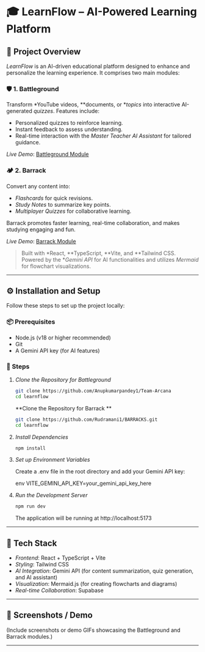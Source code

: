# 🎓 LearnFlow – AI-Powered Learning Platform

## 📌 Project Overview

*LearnFlow* is an AI-driven educational platform designed to enhance and personalize the learning experience. It comprises two main modules:

### 🛡 1. Battleground
Transform *YouTube videos, **documents, or **topics* into interactive AI-generated *quizzes*. Features include:
- Personalized quizzes to reinforce learning.
- Instant feedback to assess understanding.
- Real-time interaction with the *Master Teacher AI Assistant* for tailored guidance.

*Live Demo*: [Battleground Module](https://learnflowai1.netlify.app/)

### 🏕 2. Barrack
Convert any content into:
- *Flashcards* for quick revisions.
- *Study Notes* to summarize key points.
- *Multiplayer Quizzes* for collaborative learning.

Barrack promotes faster learning, real-time collaboration, and makes studying engaging and fun.

*Live Demo*: [Barrack Module](https://learnflowai2.netlify.app/)

> Built with *React, **TypeScript, **Vite, and **Tailwind CSS. Powered by the **Gemini API* for AI functionalities and utilizes *Mermaid* for flowchart visualizations.

---

## ⚙ Installation and Setup

Follow these steps to set up the project locally:

### 📦 Prerequisites
- Node.js (v18 or higher recommended)
- Git
- A Gemini API key (for AI features)

### 🚀 Steps
1. *Clone the Repository for Battleground*
   ```bash
   git clone https://github.com/Anupkumarpandey1/Team-Arcana
   cd learnflow
   ```
   **Clone the Repository for Barrack **
   ```bash
   git clone https://github.com/Rudramani1/BARRACKS.git
   cd learnflow
   ```
3. *Install Dependencies*
   ```bash
   npm install
   ```

4. *Set up Environment Variables*

   Create a .env file in the root directory and add your Gemini API key:

   env
   VITE_GEMINI_API_KEY=your_gemini_api_key_here
   

5. *Run the Development Server*
   ```bash
   npm run dev
   ```

   The application will be running at http://localhost:5173

---

## 🧰 Tech Stack

- *Frontend*: React + TypeScript + Vite
- *Styling*: Tailwind CSS
- *AI Integration*: Gemini API (for content summarization, quiz generation, and AI assistant)
- *Visualization*: Mermaid.js (for creating flowcharts and diagrams)
- *Real-time Collaboration*: Supabase

---

## 📸 Screenshots / Demo

(Include screenshots or demo GIFs showcasing the Battleground and Barrack modules.)


---

